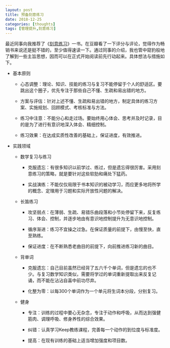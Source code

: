 ```yaml
---
layout: post
title: 预备刻意练习
date: 2018-12-25
categories: [thoughts]
tags: [管理提升,刻意练习]
---
```


最近同事向我推荐了《[刻意练习](https://book.douban.com/subject/26895993/)》一书。在豆瓣看了一下评分与评论，觉得作为畅销书来说还是挺不错的，至少值得速读一下。通过同事的介绍，我也管中窥豹般地了解到一些主旨思想，因而可以在正式开始阅读前先行动起来。具体想法与措施如下。

* 基本原则

  * 心态调整：理论、知识、技能的练习与复习不能停留于个人的舒适区。要跳出这个圈子，优先专注于那些自己不懂、生疏和易出错的地方。

  * 方案与评估：针对上述不懂、生疏和易出错的地方，制定具体的练习方案、实施规划、回顾模式、考核标准与方法。

  * 练习中注意：不能分心和走过场。要始终用心体会、思考并及时记录，目的是为了进行有意识地深入体会、精细控制。

  * 练习效果：在达成实质性改善的基础上，保证进度，有效推进。

* 实践领域

  * 数学复习与练习

    * 克服遗忘：有很多知识以前学过、练过，但是遗忘得很厉害。采用刻意练习的策略，就是要针对这些软肋和痛处下猛药。

    * 实战演练：不能仅仅局限于书本知识的被动学习，而应更多地将所学的概念、定理用于习题和实际开放性问题的解决。

  * 长笛练习

    * 攻坚弱点：在薄弱、生疏、易错乐曲段落和小节处停留下来，反复练习、体会、控制，并逐步地由有意识地控制提升为无意识地控制。

    * 循序渐进：练习不宜操之过急。在保证质量的前提下，由慢至快，直至熟练。

    * 保证进度：在不断熟悉老曲目的前提下，向前推进练习新的曲目。

  * 背单词

    * 克服遗忘：自己目前虽然已经背了五六千个单词，但是遗忘的也不少。与复习数学知识类似，需要将学过的单词重新提取出来反复记诵，而不能在沾沾自喜中前功尽弃。

    * 化整为零：以每300个单词作为一个单元将生词本分段，分别复习。

  * 健身

    * 专注：训练的过程中要心无杂念，专注于动作和呼吸，从而达到强健筋肉、调理呼吸、修身养性的综合效果。

    * 纠错：认真学习Keep教练课程，完善每一个动作的到位度与标准度。

    * 提高：在现有训练的基础上适当增加强度和项目数。
